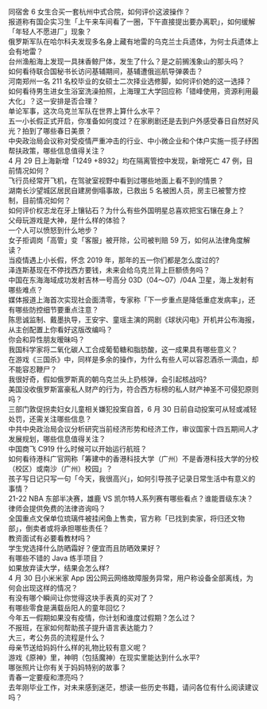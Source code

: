 同宿舍 6 女生合买一套杭州中式合院，如何评价这波操作？  
报道称有国企实习生「上午来车间看了一圈，下午直接提出要办离职」，如何缓解「年轻人不愿进厂」现象？  
俄罗斯军队在哈尔科夫发现多名身上藏有地雷的乌克兰士兵遗体，为何士兵遗体上会有地雷？  
台州渔船海上发现一具抹香鲸尸体，发生了什么？是之前搁浅象山的那头吗？  
如何看待联合国秘书长访问基辅期间，基辅遭俄巡航导弹袭击？  
河南郑州一名 211 名校毕业的女硕士二次择业选修脚，如何评价她的这一选择？  
如何看待男生进女生浴室洗澡拍照，上海理工大学回应称「错峰使用，资源利用最大化」？这一安排是否合理？  
单论军事，这次乌克兰军队在世界上算什么水平？  
五一小长假正式开启，你准备如何度过？在家刷剧还是去到户外感受春日自然好风光？拍到了哪些春日美景？  
中央政治局会议称对受疫情严重冲击的行业、中小微企业和个体户实施一揽子纾困帮扶政策，哪些信息值得关注？  
4 月 29 日上海新增「1249 +8932」均在隔离管控中发现，新增死亡 47 例，目前情况如何？  
飞行员经常开飞机，在驾驶室视野中看到过哪些地面上看不到的情景？  
湖南长沙望城区居民自建房倒塌事故，已救出 5 名被困人员，房主已被警方控制，目前情况如何？  
如何评价权志龙在牙上镶钻石？为什么有些外国明星总喜欢把宝石镶在身上？  
父母玩游戏是大神，是什么样的体验？  
一个人可以愤怒到什么地步？  
女子拒调岗「高管」变「客服」被开除，公司被判赔 59 万，如何从法律角度解读？  
当疫情遇上小长假，怀念 2019 年，那年的五一你们都是怎么度过的?  
泽连斯基现在不停找西方要钱，未来会给乌克兰背上巨额债务吗？  
中国在东海海域成功发射吉林一号高分 03D（04～07）/04A 卫星，海上发射有哪些难点？  
媒体报道上海首次实现社会面清零，专家称「下一步重点是降低重症发病率」，还有哪些防控细节要重点注意？  
陈思诚监制、戴墨执导，王安宇、童瑶主演的网剧《球状闪电》开机并公布海报，从主创配置上你看好这版改编吗？  
你会和异性朋友暧昧吗？  
我国科学家将二氧化碳人工合成葡萄糖和脂肪酸，这一成果具有哪些意义？  
在游戏《三国杀》中，同样是多余的操作，为什么有些人可以容忍酒杀一滴血，却不能容忍鞭尸？  
我很好奇，假如俄罗斯真的朝乌克兰头上扔核弹，会引起核战吗?  
美国没收俄罗斯富豪私人财产的行为，符合西方标榜的私人财产神圣不可侵犯原则吗？  
三部门敦促拐卖妇女儿童相关嫌犯投案自首，6 月 30 日前自动投案可从轻或减轻处罚，还需关注哪些信息？  
中共中央政治局会议分析研究当前经济形势和经济工作，审议国家十四五期间人才发展规划，哪些信息值得关注？  
中国商飞 C919 什么时候可以开始运行航班？  
如何看待港科广官网称「筹建中的香港科技大学（广州）不是香港科技大学的分校（校区）或南沙（广州）校园」？  
孩子写日记只写一句「今天，我很高兴」，如何引导孩子记录日常生活中有意义的事情？  
21-22 NBA 东部半决赛，雄鹿 VS 凯尔特人系列赛有哪些看点？谁能晋级东决？  
律师会提供免费的法律咨询吗？  
全国重点文保单位琉璃件被挂闲鱼上售卖，官方称「已找到卖家，将归还文物部」，倒卖者或将承担哪些责任？  
教资面试有必要看教材吗？  
学生党选择什么防晒霜好？便宜而且防晒效果好？  
有哪些不错的 Java 练手项目？  
如果放弃读大学，结果会怎么样?  
4 月 30 日小米米家 App 因公网云网络故障服务异常，用户称设备全部离线，为何会出现这样的情况？  
有没有哪个瞬间让你觉得这块手表真的买对了？  
有哪些零食是满载岳阳人的童年回忆？  
今年五一假期如果没有疫情，你计划和谁度过假期？怎么过？  
不报班，在家如何帮助孩子提升语言表达能力？  
大三，考公务员的流程是什么？  
母亲节送给妈妈什么样的礼物比较有意义呢？  
游戏《原神》里，神明（包括魔神）在现实里能达到什么水平?  
哪张照片让你有关于妈妈特别的故事？  
青春一定要瘦和漂亮吗？  
去年刚毕业工作，对未来感到迷茫，想读一些历史书籍，请问各位有什么阅读建议吗？  
